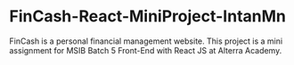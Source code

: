 # FinCash-React-MiniProject-IntanMn
FinCash is a personal financial management website. This project is a mini assignment for MSIB Batch 5 Front-End with React JS at Alterra Academy.
